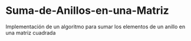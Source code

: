 # Suma-de-Anillos-en-una-Matriz
Implementación de un algoritmo para sumar los elementos de un anillo en una matriz cuadrada
